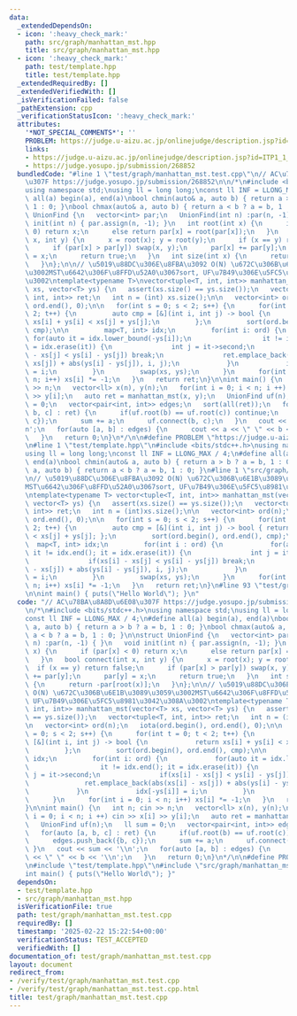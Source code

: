 ```yaml
---
data:
  _extendedDependsOn:
  - icon: ':heavy_check_mark:'
    path: src/graph/manhattan_mst.hpp
    title: src/graph/manhattan_mst.hpp
  - icon: ':heavy_check_mark:'
    path: test/template.hpp
    title: test/template.hpp
  _extendedRequiredBy: []
  _extendedVerifiedWith: []
  _isVerificationFailed: false
  _pathExtension: cpp
  _verificationStatusIcon: ':heavy_check_mark:'
  attributes:
    '*NOT_SPECIAL_COMMENTS*': ''
    PROBLEM: https://judge.u-aizu.ac.jp/onlinejudge/description.jsp?id=ITP1_1_A
    links:
    - https://judge.u-aizu.ac.jp/onlinejudge/description.jsp?id=ITP1_1_A
    - https://judge.yosupo.jp/submission/268852
  bundledCode: "#line 1 \"test/graph/manhattan_mst.test.cpp\"\n// AC\u78BA\u8A8D\u6E08\
    \u307F https://judge.yosupo.jp/submission/268852\n\n/*\n#include <bits/stdc++.h>\n\
    using namespace std;\nusing ll = long long;\nconst ll INF = LLONG_MAX / 4;\n#define\
    \ all(a) begin(a), end(a)\nbool chmin(auto& a, auto b) { return a > b ? a = b,\
    \ 1 : 0; }\nbool chmax(auto& a, auto b) { return a < b ? a = b, 1 : 0; }\n\nstruct\
    \ UnionFind {\n   vector<int> par;\n   UnionFind(int n) :par(n, -1) { }\n   void\
    \ init(int n) { par.assign(n, -1); }\n   int root(int x) {\n      if (par[x] <\
    \ 0) return x;\n      else return par[x] = root(par[x]);\n   }\n   bool connect(int\
    \ x, int y) {\n      x = root(x); y = root(y);\n      if (x == y) return false;\n\
    \      if (par[x] > par[y]) swap(x, y);\n      par[x] += par[y];\n      par[y]\
    \ = x;\n      return true;\n   }\n   int size(int x) {\n      return -par[root(x)];\n\
    \   }\n};\n\n// \u5019\u88DC\u306E\u8FBA\u3092 O(N) \u672C\u306B\u6E1B\u3089\u3059\
    \u3002MST\u6642\u306F\u8FFD\u52A0\u3067sort, UF\u7B49\u306E\u5FC5\u8981\u3042\u308A\
    \u3002\ntemplate<typename T>\nvector<tuple<T, int, int>> manhattan_mst(vector<T>\
    \ xs, vector<T> ys) {\n   assert(xs.size() == ys.size());\n   vector<tuple<T,\
    \ int, int>> ret;\n   int n = (int) xs.size();\n\n   vector<int> ord(n);\n   iota(ord.begin(),\
    \ ord.end(), 0);\n\n   for(int s = 0; s < 2; s++) {\n      for(int t = 0; t <\
    \ 2; t++) {\n         auto cmp = [&](int i, int j) -> bool {\n            return\
    \ xs[i] + ys[i] < xs[j] + ys[j];\n         };\n         sort(ord.begin(), ord.end(),\
    \ cmp);\n\n         map<T, int> idx;\n         for(int i: ord) {\n           \
    \ for(auto it = idx.lower_bound(-ys[i]);\n                  it != idx.end(); it\
    \ = idx.erase(it)) {\n               int j = it->second;\n               if(xs[i]\
    \ - xs[j] < ys[i] - ys[j]) break;\n               ret.emplace_back(abs(xs[i] -\
    \ xs[j]) + abs(ys[i] - ys[j]), i, j);\n            }\n            idx[-ys[i]]\
    \ = i;\n         }\n         swap(xs, ys);\n      }\n      for(int i = 0; i <\
    \ n; i++) xs[i] *= -1;\n   }\n   return ret;\n}\n\nint main() {\n   int n; cin\
    \ >> n;\n   vector<ll> x(n), y(n);\n   for(int i = 0; i < n; i ++) cin >> x[i]\
    \ >> y[i];\n   auto ret = manhattan_mst(x, y);\n   UnionFind uf(n);\n   ll sum\
    \ = 0;\n   vector<pair<int, int>> edges;\n   sort(all(ret));\n   for(auto [a,\
    \ b, c] : ret) {\n      if(uf.root(b) == uf.root(c)) continue;\n      edges.push_back({b,\
    \ c});\n      sum += a;\n      uf.connect(b, c);\n   }\n   cout << sum << '\\\
    n';\n   for(auto [a, b] : edges) {\n      cout << a << \" \" << b << '\\n';\n\
    \   }\n   return 0;\n}\n*/\n\n#define PROBLEM \"https://judge.u-aizu.ac.jp/onlinejudge/description.jsp?id=ITP1_1_A\"\
    \n#line 1 \"test/template.hpp\"\n#include <bits/stdc++.h>\nusing namespace std;\n\
    using ll = long long;\nconst ll INF = LLONG_MAX / 4;\n#define all(a) begin(a),\
    \ end(a)\nbool chmin(auto& a, auto b) { return a > b ? a = b, 1 : 0; }\nbool chmax(auto&\
    \ a, auto b) { return a < b ? a = b, 1 : 0; }\n#line 1 \"src/graph/manhattan_mst.hpp\"\
    \n// \u5019\u88DC\u306E\u8FBA\u3092 O(N) \u672C\u306B\u6E1B\u3089\u3059\u3002\
    MST\u6642\u306F\u8FFD\u52A0\u3067sort, UF\u7B49\u306E\u5FC5\u8981\u3042\u308A\u3002\
    \ntemplate<typename T> vector<tuple<T, int, int>> manhattan_mst(vector<T> xs,\
    \ vector<T> ys) {\n   assert(xs.size() == ys.size());\n   vector<tuple<T, int,\
    \ int>> ret;\n   int n = (int)xs.size();\n\n   vector<int> ord(n);\n   iota(ord.begin(),\
    \ ord.end(), 0);\n\n   for(int s = 0; s < 2; s++) {\n      for(int t = 0; t <\
    \ 2; t++) {\n         auto cmp = [&](int i, int j) -> bool { return xs[i] + ys[i]\
    \ < xs[j] + ys[j]; };\n         sort(ord.begin(), ord.end(), cmp);\n\n       \
    \  map<T, int> idx;\n         for(int i : ord) {\n            for(auto it = idx.lower_bound(-ys[i]);\
    \ it != idx.end(); it = idx.erase(it)) {\n               int j = it->second;\n\
    \               if(xs[i] - xs[j] < ys[i] - ys[j]) break;\n               ret.emplace_back(abs(xs[i]\
    \ - xs[j]) + abs(ys[i] - ys[j]), i, j);\n            }\n            idx[-ys[i]]\
    \ = i;\n         }\n         swap(xs, ys);\n      }\n      for(int i = 0; i <\
    \ n; i++) xs[i] *= -1;\n   }\n   return ret;\n}\n#line 93 \"test/graph/manhattan_mst.test.cpp\"\
    \n\nint main() { puts(\"Hello World\"); }\n"
  code: "// AC\u78BA\u8A8D\u6E08\u307F https://judge.yosupo.jp/submission/268852\n\
    \n/*\n#include <bits/stdc++.h>\nusing namespace std;\nusing ll = long long;\n\
    const ll INF = LLONG_MAX / 4;\n#define all(a) begin(a), end(a)\nbool chmin(auto&\
    \ a, auto b) { return a > b ? a = b, 1 : 0; }\nbool chmax(auto& a, auto b) { return\
    \ a < b ? a = b, 1 : 0; }\n\nstruct UnionFind {\n   vector<int> par;\n   UnionFind(int\
    \ n) :par(n, -1) { }\n   void init(int n) { par.assign(n, -1); }\n   int root(int\
    \ x) {\n      if (par[x] < 0) return x;\n      else return par[x] = root(par[x]);\n\
    \   }\n   bool connect(int x, int y) {\n      x = root(x); y = root(y);\n    \
    \  if (x == y) return false;\n      if (par[x] > par[y]) swap(x, y);\n      par[x]\
    \ += par[y];\n      par[y] = x;\n      return true;\n   }\n   int size(int x)\
    \ {\n      return -par[root(x)];\n   }\n};\n\n// \u5019\u88DC\u306E\u8FBA\u3092\
    \ O(N) \u672C\u306B\u6E1B\u3089\u3059\u3002MST\u6642\u306F\u8FFD\u52A0\u3067sort,\
    \ UF\u7B49\u306E\u5FC5\u8981\u3042\u308A\u3002\ntemplate<typename T>\nvector<tuple<T,\
    \ int, int>> manhattan_mst(vector<T> xs, vector<T> ys) {\n   assert(xs.size()\
    \ == ys.size());\n   vector<tuple<T, int, int>> ret;\n   int n = (int) xs.size();\n\
    \n   vector<int> ord(n);\n   iota(ord.begin(), ord.end(), 0);\n\n   for(int s\
    \ = 0; s < 2; s++) {\n      for(int t = 0; t < 2; t++) {\n         auto cmp =\
    \ [&](int i, int j) -> bool {\n            return xs[i] + ys[i] < xs[j] + ys[j];\n\
    \         };\n         sort(ord.begin(), ord.end(), cmp);\n\n         map<T, int>\
    \ idx;\n         for(int i: ord) {\n            for(auto it = idx.lower_bound(-ys[i]);\n\
    \                  it != idx.end(); it = idx.erase(it)) {\n               int\
    \ j = it->second;\n               if(xs[i] - xs[j] < ys[i] - ys[j]) break;\n \
    \              ret.emplace_back(abs(xs[i] - xs[j]) + abs(ys[i] - ys[j]), i, j);\n\
    \            }\n            idx[-ys[i]] = i;\n         }\n         swap(xs, ys);\n\
    \      }\n      for(int i = 0; i < n; i++) xs[i] *= -1;\n   }\n   return ret;\n\
    }\n\nint main() {\n   int n; cin >> n;\n   vector<ll> x(n), y(n);\n   for(int\
    \ i = 0; i < n; i ++) cin >> x[i] >> y[i];\n   auto ret = manhattan_mst(x, y);\n\
    \   UnionFind uf(n);\n   ll sum = 0;\n   vector<pair<int, int>> edges;\n   sort(all(ret));\n\
    \   for(auto [a, b, c] : ret) {\n      if(uf.root(b) == uf.root(c)) continue;\n\
    \      edges.push_back({b, c});\n      sum += a;\n      uf.connect(b, c);\n  \
    \ }\n   cout << sum << '\\n';\n   for(auto [a, b] : edges) {\n      cout << a\
    \ << \" \" << b << '\\n';\n   }\n   return 0;\n}\n*/\n\n#define PROBLEM \"https://judge.u-aizu.ac.jp/onlinejudge/description.jsp?id=ITP1_1_A\"\
    \n#include \"test/template.hpp\"\n#include \"src/graph/manhattan_mst.hpp\"\n\n\
    int main() { puts(\"Hello World\"); }"
  dependsOn:
  - test/template.hpp
  - src/graph/manhattan_mst.hpp
  isVerificationFile: true
  path: test/graph/manhattan_mst.test.cpp
  requiredBy: []
  timestamp: '2025-02-22 15:22:54+00:00'
  verificationStatus: TEST_ACCEPTED
  verifiedWith: []
documentation_of: test/graph/manhattan_mst.test.cpp
layout: document
redirect_from:
- /verify/test/graph/manhattan_mst.test.cpp
- /verify/test/graph/manhattan_mst.test.cpp.html
title: test/graph/manhattan_mst.test.cpp
---
```

